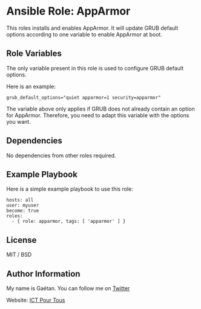 Ansible Role: AppArmor
=========

This roles installs and enables AppArmor. It will update GRUB default options according to one variable to enable AppArmor at boot.


Role Variables
--------------

The only variable present in this role is used to configure GRUB default options.

Here is an example:

```
grub_default_options="quiet apparmor=1 security=apparmor"
```

The variable above only applies if GRUB does not already contain an option for AppArmor. Therefore, you need to adapt this variable with the options you want.


Dependencies
------------

No dependencies from other roles required.


Example Playbook
----------------

Here is a simple example playbook to use this role:

```
hosts: all
user: myuser
become: true
roles:
  - { role: apparmor, tags: [ 'apparmor' ] }
```

License
-------

MIT / BSD

Author Information
------------------

My name is Gaétan. You can follow me on [Twitter](https://twitter.com/gaetanict)

Website: [ICT Pour Tous](https://www.ictpourtous.com)
